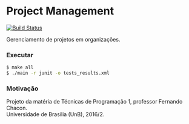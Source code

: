 Project Management
=============

[![Build Status](https://travis-ci.org/Dayof/project-management.svg?branch=master)](https://travis-ci.org/Dayof/project-management)

Gerenciamento de projetos em organizações.

### Executar

``` bash
$ make all
$ ./main -r junit -o tests_results.xml
```

### Motivação
Projeto da matéria de Técnicas de Programação 1, professor Fernando Chacon. </br>
Universidade de Brasília (UnB), 2016/2.

